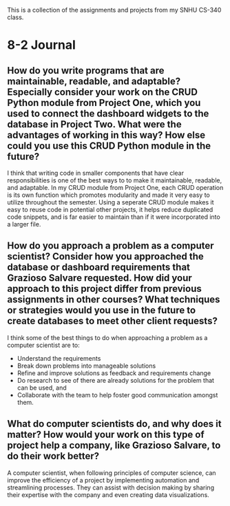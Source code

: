 This is a collection of the assignments and projects from my SNHU CS-340 class.  

# 8-2 Journal
## How do you write programs that are maintainable, readable, and adaptable? Especially consider your work on the CRUD Python module from Project One, which you used to connect the dashboard widgets to the database in Project Two. What were the advantages of working in this way? How else could you use this CRUD Python module in the future?
I think that writing code in smaller components that have clear responsibilities is one of the best ways to to make it maintainable, readable, and adaptable. In my CRUD module from Project One, each CRUD operation is its own function which promotes modularity and made it very easy to utilize throughout the semester. Using a seperate CRUD module makes it easy to reuse code in potential other projects, it helps reduce duplicated code snippets, and is far easier to maintain than if it were incorporated into a larger file.

## How do you approach a problem as a computer scientist? Consider how you approached the database or dashboard requirements that Grazioso Salvare requested. How did your approach to this project differ from previous assignments in other courses? What techniques or strategies would you use in the future to create databases to meet other client requests?
I think some of the best things to do when approaching a problem as a computer scientist are to: 
- Understand the requirements
- Break down problems into manageable solutions
- Refine and improve solutions as feedback and requirements change
- Do research to see of there are already solutions for the problem that can be used, and
- Collaborate with the team to help foster good communication amongst them. 

## What do computer scientists do, and why does it matter? How would your work on this type of project help a company, like Grazioso Salvare, to do their work better?
A computer scientist, when following principles of computer science, can improve the efficiency of a project by implementing automation and streamlining processes. They can assist with decision making by sharing their expertise with the company and even creating data visualizations. 
